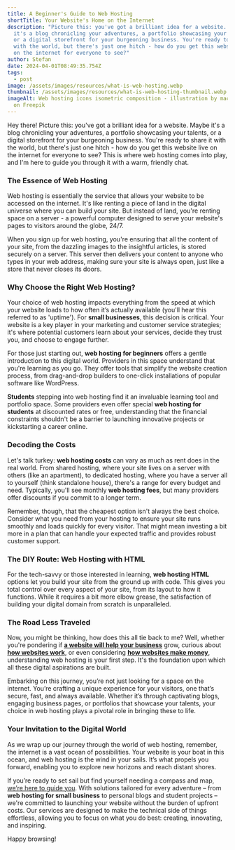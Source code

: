 ```yaml
---
title: A Beginner's Guide to Web Hosting
shortTitle: Your Website's Home on the Internet
description: "Picture this: you've got a brilliant idea for a website. Maybe
  it's a blog chronicling your adventures, a portfolio showcasing your talents,
  or a digital storefront for your burgeoning business. You're ready to share it
  with the world, but there's just one hitch - how do you get this website live
  on the internet for everyone to see?"
author: Stefan
date: 2024-04-01T08:49:35.754Z
tags:
  - post
image: /assets/images/resources/what-is-web-hosting.webp
thumbnail: /assets/images/resources/what-is-web-hosting-thumbnail.webp
imageAlt: Web hosting icons isometric composition - illustration by macrovector
  on Freepik
---
```

<!--StartFragment-->

Hey there! Picture this: you've got a brilliant idea for a website. Maybe it's a blog chronicling your adventures, a portfolio showcasing your talents, or a digital storefront for your burgeoning business. You're ready to share it with the world, but there's just one hitch - how do you get this website live on the internet for everyone to see? This is where web hosting comes into play, and I'm here to guide you through it with a warm, friendly chat.

### The Essence of Web Hosting

Web hosting is essentially the service that allows your website to be accessed on the internet. It's like renting a piece of land in the digital universe where you can build your site. But instead of land, you're renting space on a server - a powerful computer designed to serve your website's pages to visitors around the globe, 24/7.

When you sign up for web hosting, you're ensuring that all the content of your site, from the dazzling images to the insightful articles, is stored securely on a server. This server then delivers your content to anyone who types in your web address, making sure your site is always open, just like a store that never closes its doors.

### Why Choose the Right Web Hosting?

Your choice of web hosting impacts everything from the speed at which your website loads to how often it’s actually available (you'll hear this referred to as 'uptime'). For **small businesses**, this decision is critical. Your website is a key player in your marketing and customer service strategies; it's where potential customers learn about your services, decide they trust you, and choose to engage further.

For those just starting out, **web hosting for beginners** offers a gentle introduction to this digital world. Providers in this space understand that you're learning as you go. They offer tools that simplify the website creation process, from drag-and-drop builders to one-click installations of popular software like WordPress.

**Students** stepping into web hosting find it an invaluable learning tool and portfolio space. Some providers even offer special **web hosting for students** at discounted rates or free, understanding that the financial constraints shouldn't be a barrier to launching innovative projects or kickstarting a career online.

### Decoding the Costs

Let's talk turkey: **web hosting costs** can vary as much as rent does in the real world. From shared hosting, where your site lives on a server with others (like an apartment), to dedicated hosting, where you have a server all to yourself (think standalone house), there's a range for every budget and need. Typically, you'll see monthly **web hosting fees**, but many providers offer discounts if you commit to a longer term.

Remember, though, that the cheapest option isn't always the best choice. Consider what you need from your hosting to ensure your site runs smoothly and loads quickly for every visitor. That might mean investing a bit more in a plan that can handle your expected traffic and provides robust customer support.

### The DIY Route: Web Hosting with HTML

For the tech-savvy or those interested in learning, **web hosting HTML** options let you build your site from the ground up with code. This gives you total control over every aspect of your site, from its layout to how it functions. While it requires a bit more elbow grease, the satisfaction of building your digital domain from scratch is unparalleled.

### The Road Less Traveled

Now, you might be thinking, how does this all tie back to me? Well, whether you're pondering if **[a website will help your business](https://sxzar.com/resources/will-a-website-help-my-business/)** grow, curious about **[how websites work](https://sxzar.com/resources/how-websites-work/)**, or even considering **[how websites make money](https://sxzar.com/resources/turning-clicks-into-cash-how-websites-make-money/)**, understanding web hosting is your first step. It's the foundation upon which all these digital aspirations are built.

Embarking on this journey, you’re not just looking for a space on the internet. You’re crafting a unique experience for your visitors, one that’s secure, fast, and always available. Whether it’s through captivating blogs, engaging business pages, or portfolios that showcase your talents, your choice in web hosting plays a pivotal role in bringing these to life.

### Your Invitation to the Digital World

As we wrap up our journey through the world of web hosting, remember, the internet is a vast ocean of possibilities. Your website is your boat in this ocean, and web hosting is the wind in your sails. It’s what propels you forward, enabling you to explore new horizons and reach distant shores.

If you’re ready to set sail but find yourself needing a compass and map, [we’re here to guide you](https://sxzar.com/services/). With solutions tailored for every adventure – from **web hosting for small business** to personal blogs and student projects – we're committed to launching your website without the burden of upfront costs. Our services are designed to make the technical side of things effortless, allowing you to focus on what you do best: creating, innovating, and inspiring.

H﻿appy browsing!

<!--EndFragment-->
